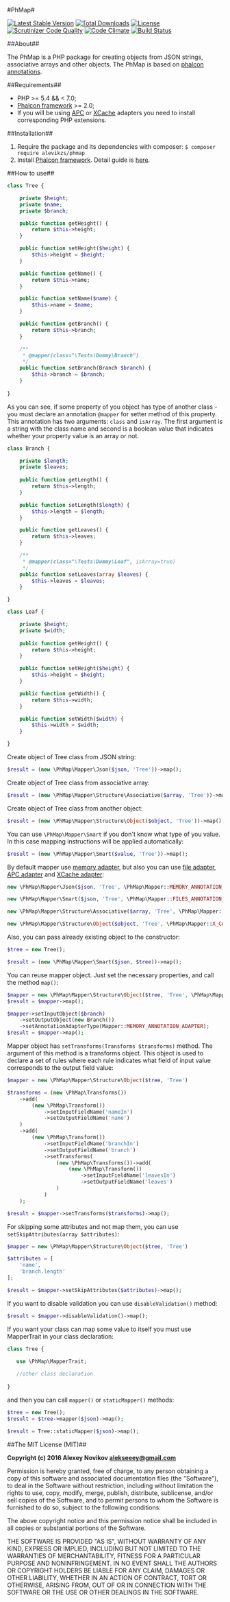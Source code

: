 #PhMap#

[![Latest Stable Version](https://poser.pugx.org/alevikzs/phmap/v/stable)](https://packagist.org/packages/alevikzs/phmap) 
[![Total Downloads](https://poser.pugx.org/alevikzs/phmap/downloads)](https://packagist.org/packages/alevikzs/phmap) 
[![License](https://poser.pugx.org/alevikzs/phmap/license)](https://packagist.org/packages/alevikzs/phmap)
[![Scrutinizer Code Quality](https://scrutinizer-ci.com/g/alevikzs/phmap/badges/quality-score.png?b=master)](https://scrutinizer-ci.com/g/alevikzs/phmap/?branch=master)
[![Code Climate](https://codeclimate.com/github/alevikzs/phmap/badges/gpa.svg)](https://codeclimate.com/github/alevikzs/phmap)
[![Build Status](https://secure.travis-ci.org/alevikzs/phmap.png?branch=master)](http://travis-ci.org/alevikzs/phmap)

##About##

The PhMap is a PHP package for creating objects from JSON strings, associative arrays and other objects. The PhMap is 
based on [phalcon annotations](https://docs.phalconphp.com/en/latest/reference/annotations.html).

##Requirements##

* PHP >= 5.4 && < 7.0;
* [Phalcon framework](https://phalconphp.com) >= 2.0;
* If you will be using [APC](http://php.net/manual/en/book.apc.php) or [XCache](https://xcache.lighttpd.net/) adapters you need to install corresponding PHP extensions.

##Installation##

1. Require the package and its dependencies with composer: ```$ composer require alevikzs/phmap```
2. Install [Phalcon framework](https://phalconphp.com). Detail guide is [here](https://phalconphp.com/en/download).

##How to use##

```php
class Tree {

    private $height;
    private $name;
    private $branch;

    public function getHeight() {
        return $this->height;
    }

    public function setHeight($height) {
        $this->height = $height;
    }

    public function getName() {
        return $this->name;
    }

    public function setName($name) {
        $this->name = $name;
    }

    public function getBranch() {
        return $this->branch;
    }

    /**
     * @mapper(class="\Tests\Dummy\Branch")
     */
    public function setBranch(Branch $branch) {
        $this->branch = $branch;
    }
    
}
```

As you can see, if some property of you object has type of another class - you must declare an annotation ```@mapper``` 
for setter method of this property. This annotation has two arguments: ```class``` and ```isArray```. The first 
argument is a string with the class name and second is a boolean value that indicates whether your property value is an 
array or not.

```php
class Branch {

    private $length;
    private $leaves;
    
    public function getLength() {
        return $this->length;
    }

    public function setLength($length) {
        $this->length = $length;
    }

    public function getLeaves() {
        return $this->leaves;
    }

    /**
     * @mapper(class="\Tests\Dummy\Leaf", isArray=true)
     */
    public function setLeaves(array $leaves) {
        $this->leaves = $leaves;
    }

}

class Leaf {

    private $height;
    private $width;
    
    public function getHeight() {
        return $this->height;
    }

    public function setHeight($height) {
        $this->height = $height;
    }

    public function getWidth() {
        return $this->width;
    }

    public function setWidth($width) {
        $this->width = $width;
    }

}
```

Create object of Tree class from JSON string:

```php
$result = (new \PhMap\Mapper\Json($json, 'Tree'))->map();
```

Create object of Tree class from associative array:

```php
$result = (new \PhMap\Mapper\Structure\Associative($array, 'Tree'))->map();
```

Create object of Tree class from another object:

```php
$result = (new \PhMap\Mapper\Structure\Object($object, 'Tree'))->map();
```

You can use ```\PhMap\Mapper\Smart``` if you don't know what type of you value. In this case mapping instructions 
will be applied automatically:

```php
$result = (new \PhMap\Mapper\Smart($value, 'Tree'))->map();
```

By default mapper use [memory adapter](https://docs.phalconphp.com/en/latest/api/Phalcon_Annotations_Adapter_Memory.html),
but also you can use [file adapter](https://docs.phalconphp.com/en/latest/api/Phalcon_Annotations_Adapter_Files.html),
[APC adapter](https://docs.phalconphp.com/en/latest/api/Phalcon_Annotations_Adapter_Apc.html) and
[XCache adapter](https://docs.phalconphp.com/en/latest/api/Phalcon_Annotations_Adapter_Xcache.html):

```php
new \PhMap\Mapper\Json($json, 'Tree', \PhMap\Mapper::MEMORY_ANNOTATION_ADAPTER);

new \PhMap\Mapper\Smart($json, 'Tree', \PhMap\Mapper::FILES_ANNOTATION_ADAPTER);

new \PhMap\Mapper\Structure\Associative($array, 'Tree', \PhMap\Mapper::APC_ANNOTATION_ADAPTER);

new \PhMap\Mapper\Structure\Object($object, 'Tree', \PhMap\Mapper::X_CACHE_ANNOTATION_ADAPTER);
```

Also, you can pass already existing object to the constructor:

```php
$tree = new Tree();

$result = (new \PhMap\Mapper\Smart($json, $tree))->map();
```

You can reuse mapper object. Just set the necessary properties, and call the method ```map()```:

```php
$mapper = new \PhMap\Mapper\Structure\Object($tree, 'Tree', \PhMap\Mapper::X_CACHE_ANNOTATION_ADAPTER)
$result = $mapper->map();

$mapper->setInputObject($branch)
    ->setOutputObject(new Branch())
    ->setAnnotationAdapterType(Mapper::MEMORY_ANNOTATION_ADAPTER);
$result = $mapper->map();
```

Mapper object has ```setTransforms(Transforms $transforms)``` method. The argument of this method is a transforms 
object. This object is used to declare a set of rules where each rule indicates what field of input value corresponds 
to the output field value:

```php
$mapper = new \PhMap\Mapper\Structure\Object($tree, 'Tree')

$transforms = (new \PhMap\Transforms())
    ->add(
        (new \PhMap\Transform())
            ->setInputFieldName('nameIn')
            ->setOutputFieldName('name')
    )
    ->add(
        (new \PhMap\Transform())
            ->setInputFieldName('branchIn')
            ->setOutputFieldName('branch')
            ->setTransforms(
                (new \PhMap\Transforms())->add(
                    (new \PhMap\Transform())
                        ->setInputFieldName('leavesIn')
                        ->setOutputFieldName('leaves')
                )
            )
    );

$result = $mapper->setTransforms($transforms)->map();
```

For skipping some attributes and not map them, you can use ```setSkipAttributes(array $attributes)```:

```php
$mapper = new \PhMap\Mapper\Structure\Object($tree, 'Tree')

$attributes = [
    'name',
    'branch.length'
];

$result = $mapper->setSkipAttributes($attributes)->map();
```

If you want to disable validation you can use ```disableValidation()``` method:

```php
$result = $mapper->disableValidation()->map();
```

If you want your class can map some value to itself you must use MapperTrait in your class declaration:

```php
class Tree {

   use \PhMap\MapperTrait;
   
   //other class declaration
   
}
```

and then you can call ```mapper()``` or ```staticMapper()``` methods:

```php
$tree = new Tree();
$result = $tree->mapper($json)->map();

$result = Tree::staticMapper($json)->map();
```

##The MIT License (MIT)##

**Copyright (c) 2016 Alexey Novikov <alekseeey@gmail.com>**

Permission is hereby granted, free of charge, to any person obtaining a copy
of this software and associated documentation files (the "Software"), to deal
in the Software without restriction, including without limitation the rights
to use, copy, modify, merge, publish, distribute, sublicense, and/or sell
copies of the Software, and to permit persons to whom the Software is
furnished to do so, subject to the following conditions:

The above copyright notice and this permission notice shall be included in
all copies or substantial portions of the Software.

THE SOFTWARE IS PROVIDED "AS IS", WITHOUT WARRANTY OF ANY KIND, EXPRESS OR
IMPLIED, INCLUDING BUT NOT LIMITED TO THE WARRANTIES OF MERCHANTABILITY,
FITNESS FOR A PARTICULAR PURPOSE AND NONINFRINGEMENT. IN NO EVENT SHALL THE
AUTHORS OR COPYRIGHT HOLDERS BE LIABLE FOR ANY CLAIM, DAMAGES OR OTHER
LIABILITY, WHETHER IN AN ACTION OF CONTRACT, TORT OR OTHERWISE, ARISING FROM,
OUT OF OR IN CONNECTION WITH THE SOFTWARE OR THE USE OR OTHER DEALINGS IN
THE SOFTWARE.